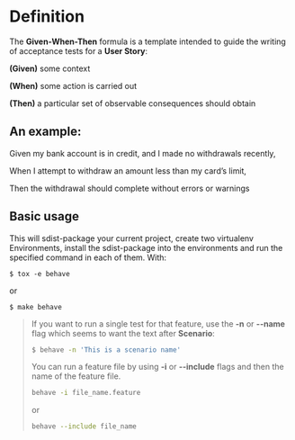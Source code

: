 # Definition

The **Given-When-Then** formula is a template intended to guide the writing of acceptance tests for a **User Story**:

  **(Given)** some context
  
  **(When)** some action is carried out

  **(Then)** a particular set of observable consequences should obtain


## An example:

  Given my bank account is in credit, and I made no withdrawals recently,

  When I attempt to withdraw an amount less than my card’s limit,

  Then the withdrawal should complete without errors or warnings

## Basic usage

This will sdist-package your current project, create two virtualenv Environments, install the sdist-package into the environments and run the specified command in each of them. With:

```shell script
$ tox -e behave
```
or
```shell script
$ make behave
```

> If you want to run a single test for that feature, use the **-n** or **--name** flag which seems to want the text after **Scenario**:
> ```sh
> $ behave -n 'This is a scenario name'
> ```
> You can run a feature file by using **-i** or **--include** flags and then the name of the feature file.
> ```sh
> behave -i file_name.feature
> ```
> or
> ```sh
> behave --include file_name
> ```
